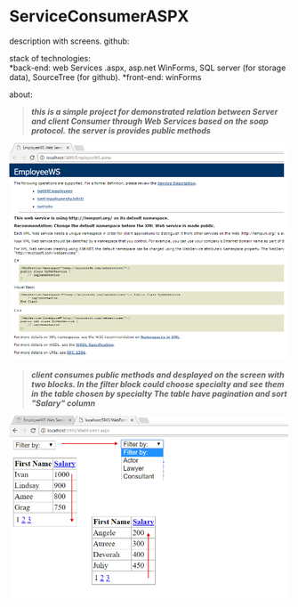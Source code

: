 # ServiceConsumerASPX
description with screens.
github: 

stack of technologies:  
	*back-end: 	web Services  .aspx,  asp.net WinForms,  SQL server (for storage data),  SourceTree (for github).
	*front-end:  	winForms

about: 
>___this is a simple project for demonstrated relation between Server and client Consumer through Web Services based on the soap protocol.___
>___the server is provides public methods___

 ![1](/imagesForReadMe//1.png)


>___client consumes public methods and desplayed on the screen with two blocks.
In the filter block could choose specialty and see them in the table chosen by specialty
The table have pagination and sort "Salary" column___

![2](/imagesForReadMe//2.png)

 





















